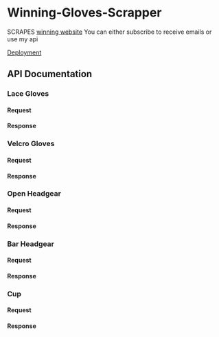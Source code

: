 # Winning-Gloves-Scrapper
SCRAPES [winning website](https://store.winning-usa.com/index.html)
You can either subscribe to receive emails or use my api

[Deployment]()

## API Documentation

### Lace Gloves
#### Request
#### Response

### Velcro Gloves
#### Request
#### Response

### Open Headgear
#### Request
#### Response

### Bar Headgear
#### Request
#### Response

### Cup
#### Request
#### Response